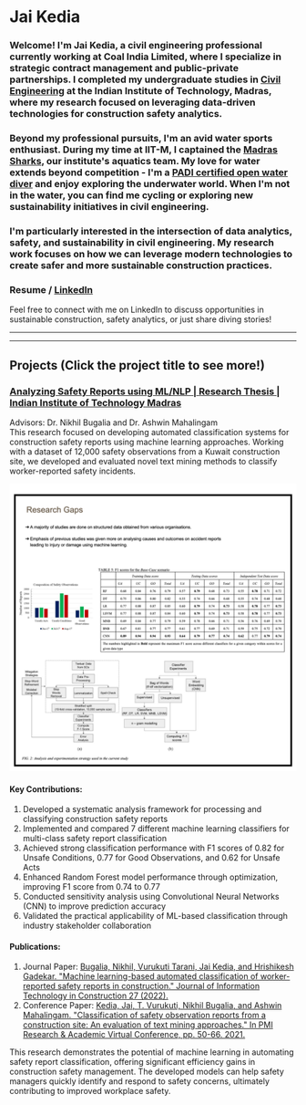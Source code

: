 # Jai Kedia

### Welcome! I'm Jai Kedia, a civil engineering professional currently working at Coal India Limited, where I specialize in strategic contract management and public-private partnerships. I completed my undergraduate studies in [Civil Engineering](https://civil.iitm.ac.in/) at the Indian Institute of Technology, Madras, where my research focused on leveraging data-driven technologies for construction safety analytics. 
### Beyond my professional pursuits, I'm an avid water sports enthusiast. During my time at IIT-M, I captained the [Madras Sharks](https://www.instagram.com/madrassharks?utm_source=ig_web_button_share_sheet&igsh=ZDNlZDc0MzIxNw==), our institute's aquatics team. My love for water extends beyond competition - I'm a [PADI certified open water diver](/images/PADI-certification.png) and enjoy exploring the underwater world. When I'm not in the water, you can find me cycling or exploring new sustainability initiatives in civil engineering.
### I'm particularly interested in the intersection of data analytics, safety, and sustainability in civil engineering. My research work focuses on how we can leverage modern technologies to create safer and more sustainable construction practices.
### Resume / [LinkedIn](https://www.linkedin.com/in/jai-kedia-471293152/)
Feel free to connect with me on LinkedIn to discuss opportunities in sustainable construction, safety analytics, or just share diving stories!

------
------

## Projects (Click the project title to see more!)

### [Analyzing Safety Reports using ML/NLP | Research Thesis | Indian Institute of Technology Madras](/Project/BTP-Review_compressed.pdf)
Advisors: Dr. Nikhil Bugalia and Dr. Ashwin Mahalingam  
This research focused on developing automated classification systems for construction safety reports using machine learning approaches. Working with a dataset of 12,000 safety observations from a Kuwait construction site, we developed and evaluated novel text mining methods to classify worker-reported safety incidents.

![Bachelor Thesis](/images/Collage_BTP.png)

#### Key Contributions:
1. Developed a systematic analysis framework for processing and classifying construction safety reports
2. Implemented and compared 7 different machine learning classifiers for multi-class safety report classification
3. Achieved strong classification performance with F1 scores of 0.82 for Unsafe Conditions, 0.77 for Good Observations, and 0.62 for Unsafe Acts
4. Enhanced Random Forest model performance through optimization, improving F1 score from 0.74 to 0.77
5. Conducted sensitivity analysis using Convolutional Neural Networks (CNN) to improve prediction accuracy
6. Validated the practical applicability of ML-based classification through industry stakeholder collaboration

#### Publications:
1. Journal Paper: [Bugalia, Nikhil, Vurukuti Tarani, Jai Kedia, and Hrishikesh Gadekar. "Machine learning-based automated classification of worker-reported safety reports in construction." Journal of Information Technology in Construction 27 (2022).](/Project/2022_45-ITcon-Bugalia.pdf)
2. Conference Paper: [Kedia, Jai, T. Vurukuti, Nikhil Bugalia, and Ashwin Mahalingam. "Classification of safety observation reports from a construction site: An evaluation of text mining approaches." In PMI Research & Academic Virtual Conference, pp. 50-66. 2021.](/Project/PMI-RAC-2021-Proceeding-Final-Version.pdf)

This research demonstrates the potential of machine learning in automating safety report classification, offering significant efficiency gains in construction safety management. The developed models can help safety managers quickly identify and respond to safety concerns, ultimately contributing to improved workplace safety.

